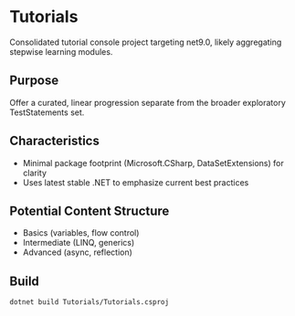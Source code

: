 # Tutorials

Consolidated tutorial console project targeting net9.0, likely aggregating stepwise learning modules.

## Purpose
Offer a curated, linear progression separate from the broader exploratory TestStatements set.

## Characteristics
- Minimal package footprint (Microsoft.CSharp, DataSetExtensions) for clarity
- Uses latest stable .NET to emphasize current best practices

## Potential Content Structure
- Basics (variables, flow control)
- Intermediate (LINQ, generics)
- Advanced (async, reflection)

## Build
`dotnet build Tutorials/Tutorials.csproj`

